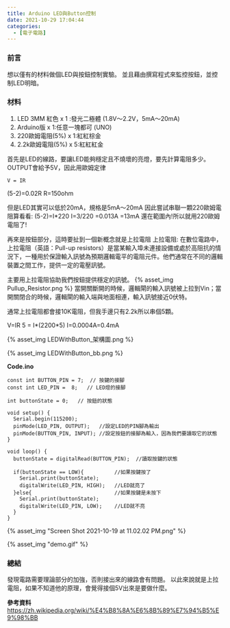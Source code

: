 ```yaml
---
title: Arduino LED與Button控制
date: 2021-10-29 17:04:44
categories:
  - [電子電路]
---
```

### 前言
想以僅有的材料做個LED與按鈕控制實驗。
並且藉由撰寫程式來監控按鈕，並控制LED明暗。

### 材料
1. LED 3MM 紅色 x 1 :發光二極體 (1.8V～2.2V，5mA～20mA)
2. Arduino版  x 1:任意一塊都可 (UNO)
3. 220歐姆電阻(5%)  x 1:紅紅棕金
3. 2.2k歐姆電阻(5%)  x 5:紅紅紅金

首先是LED的線路，要讓LED能夠穩定且不燒壞的亮燈，要先計算電阻多少。
OUTPUT會給予5V，因此用歐姆定律
```
V = IR
```
(5-2)=0.02R
R=150ohm

但是LED其實可以低於20mA，規格是5mA～20mA
因此嘗試串聯一顆220歐姆電阻算看看:
(5-2)=I*220 
I=3/220
=0.013A
=13mA
還在範圍內!所以就用220歐姆電阻了!

再來是按鈕部分，這時要扯到一個新概念就是上拉電阻
上拉電阻:
在數位電路中，上拉電阻（英語：Pull-up resistors）是當某輸入埠未連接設備或處於高阻抗的情況下，一種用於保證輸入訊號為預期邏輯電平的電阻元件。他們通常在不同的邏輯裝置之間工作，提供一定的電壓訊號。

主要用上拉電阻協助我們按鈕提供穩定的訊號。
{% asset_img Pullup_Resistor.png %}
當開關斷開的時候，邏輯閘的輸入訊號被上拉到Vin；當開關閉合的時候，邏輯閘的輸入端與地面相連，輸入訊號接近0伏特。

通常上拉電阻都會接10K電阻，但我手邊只有2.2k所以串個5顆。

V=IR
5 = I*(2200*5)
I=0.0004A=0.4mA


{% asset_img LEDWithButton_架構圖.png %}

{% asset_img LEDWithButton_bb.png %}


**Code.ino**
```
const int BUTTON_PIN = 7;  // 按鍵的接腳
const int LED_PIN =  8;   // LED燈的接腳

int buttonState = 0;   // 按鈕的狀態

void setup() {
  Serial.begin(115200);
  pinMode(LED_PIN, OUTPUT);   //設定LED的PIN腳為輸出
  pinMode(BUTTON_PIN, INPUT); //設定按鈕的接腳為輸入，因為我們要讀取它的狀態
}

void loop() {
  buttonState = digitalRead(BUTTON_PIN);  //讀取按鍵的狀態
 
  if(buttonState == LOW){          //如果按鍵按了
    Serial.print(buttonState);
    digitalWrite(LED_PIN, HIGH);   //LED就亮了 
  }else{                           //如果按鍵是未按下
    Serial.print(buttonState);
    digitalWrite(LED_PIN, LOW);    //LED就不亮
  }
}
```

{% asset_img "Screen Shot 2021-10-19 at 11.02.02 PM.png" %}

{% asset_img "demo.gif" %}


### 總結
發現電路需要理論部分的加強，否則接出來的線路會有問題。
以此來說就是上拉電阻，如果不知道他的原理，會覺得接個5V出來是要做什麼。

**參考資料**
https://zh.wikipedia.org/wiki/%E4%B8%8A%E6%8B%89%E7%94%B5%E9%98%BB
